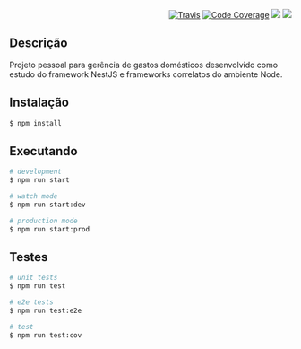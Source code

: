 <p align="right">
<a href="https://travis-ci.org/ygormagalhaes/nossas-contas"><img src="https://travis-ci.org/ygormagalhaes/nossas-contas.svg?branch=master" alt="Travis" /></a>
<a href="https://codecov.io/gh/ygormagalhaes/nossas-contas"><img src="https://codecov.io/gh/ygormagalhaes/nossas-contas/branch/master/graph/badge.svg" alt="Code Coverage" /></a>
<a href="https://david-dm.org/ygormagalhaes/nossas-contas"><img src="https://david-dm.org/ygormagalhaes/nossas-contas/status.svg"/></a>
<a href="https://david-dm.org/ygormagalhaes/nossas-contas?type=dev"><img src="https://david-dm.org/ygormagalhaes/nossas-contas/dev-status.svg"/></a>
</p>

## Descrição

Projeto pessoal para gerência de gastos domésticos desenvolvido como estudo do framework NestJS e frameworks correlatos do ambiente Node.

## Instalação

```bash
$ npm install
```

## Executando

```bash
# development
$ npm run start

# watch mode
$ npm run start:dev

# production mode
$ npm run start:prod
```

## Testes

```bash
# unit tests
$ npm run test

# e2e tests
$ npm run test:e2e

# test
$ npm run test:cov
```
